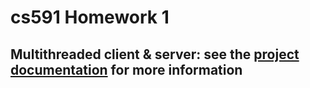 # cs591 Homework 1

## Multithreaded client & server: see the [project documentation](HomeWork1.pdf) for more information
